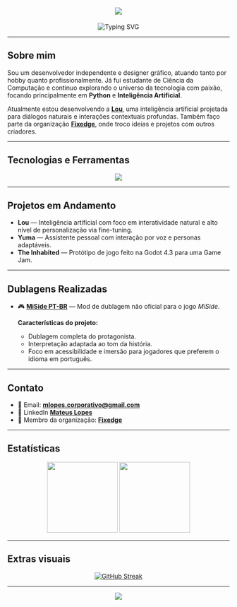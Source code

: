 <h1 align="center">
  <img src="https://capsule-render.vercel.app/api?type=waving&height=200&color=cf8f06&text=MATEUS%20LOPES&section=header&textBg=false&fontColor=ffffff&fontSize=40&fontAlignY=30&desc=Full%20Stack%20Developer&descAlignY=45&descSize=18" />
</h1>

<p align="center">
  <img src="https://readme-typing-svg.herokuapp.com?font=Fira+Code&weight=600&size=22&pause=1000&color=EDA713&center=true&vCenter=true&width=435&lines=AI+ENGINEER;GRAPHIC+DESIGNER;GAME+DEVELOPER;AMATEUR+VOICE+ACTOR" alt="Typing SVG" />
</p>

---

## Sobre mim

Sou um desenvolvedor independente e designer gráfico, atuando tanto por hobby quanto profissionalmente. Já fui estudante de Ciência da Computação e continuo explorando o universo da tecnologia com paixão, focando principalmente em **Python** e **Inteligência Artificial**.

Atualmente estou desenvolvendo a **[Lou](https://github.com/Etamus/Lou)**, uma inteligência artificial projetada para diálogos naturais e interações contextuais profundas. Também faço parte da organização [**Fixedge**](https://github.com/Fixedge), onde troco ideias e projetos com outros criadores.

---

## Tecnologias e Ferramentas

<div align="center">
  <img src="https://skillicons.dev/icons?i=python,cpp,js,vba,html,css,unity,unreal,godot,photoshop,blender,gcloud" />
</div>

---

## Projetos em Andamento

- **Lou** — Inteligência artificial com foco em interatividade natural e alto nível de personalização via fine-tuning.
- **Yuma** — Assistente pessoal com interação por voz e personas adaptáveis.
- **The Inhabited** — Protótipo de jogo feito na Godot 4.3 para uma Game Jam.

---

## Dublagens Realizadas

- 🎮 [**MiSide PT-BR**](https://www.nexusmods.com/miside/mods/551) — Mod de dublagem não oficial para o jogo *MiSide*.

  **Características do projeto:**
  - Dublagem completa do protagonista.
  - Interpretação adaptada ao tom da história.
  - Foco em acessibilidade e imersão para jogadores que preferem o idioma em português.
    
---    

## Contato

- 📧 Email: **mlopes.corporativo@gmail.com**
- 🔗 LinkedIn [**Mateus Lopes**](https://www.linkedin.com/in/mateuslopesd)
- 🏢 Membro da organização: [**Fixedge**](https://github.com/Fixedge)
---

## Estatísticas

<div align="center">
  <img height="160em" src="https://github-readme-stats.vercel.app/api?username=Etamus&show_icons=true&theme=dark&hide_border=true&title_color=f09a07&icon_color=f09a07"/>
  <img height="160em" src="https://github-readme-stats.vercel.app/api/top-langs/?username=Etamus&layout=compact&theme=dark&hide_border=true&title_color=f09a07"/>
</div>

---

## Extras visuais


<p align="center">
  <a href="https://git.io/streak-stats"><img src="https://streak-stats.demolab.com?user=Etamus&theme=dark&hide_border=true&locale=pt_BR" alt="GitHub Streak" /></a>
</p>

---

<p align="center">
  <img src="https://capsule-render.vercel.app/api?type=waving&color=8000FF&height=120&section=footer"/>
</p>
